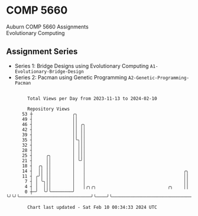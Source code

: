 # COMP 5660
Auburn COMP 5660 Assignments  
Evolutionary Computing

## Assignment Series
- Series 1: Bridge Designs using Evolutionary Computing `A1-Evolutionary-Bridge-Design`
- Series 2: Pacman using Genetic Programming `A2-Genetic-Programming-Pacman`

```

        Total Views per Day from 2023-11-13 to 2024-02-10

        Repository Views
      53 ┼               ╭╮
      49 ┤               ││
      46 ┤               ││ ╭╮
      42 ┤               ││ ││
      39 ┤               ││ ││
      35 ┤               │╰╮││
      32 ┤               │ │││
      28 ┤               │ │││
      25 ┤     ╭╮        │ │││
      21 ┤     ││        │ ╰╯│
      18 ┤  ╭╮ ││        │   │
      14 ┤  ││ ││        │   │                                     ╭╮
      11 ┤ ╭╯│ ││        │   │                                     ││
       7 ┤ │ ╰╮││        │   │                                     ││
       4 ┤ │  │││        │   │╭╮╭╮                           ╭╮    ││
       0 ┼─╯  ╰╯╰────────╯   ╰╯╰╯╰───────────────────────────╯╰────╯╰──────────────────────────────

        Chart last updated - Sat Feb 10 00:34:33 2024 UTC
        
```
